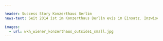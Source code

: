 ```yaml
---

header: Success Story Konzerthaus Berlim
news-text: Seit 2014 ist im Konzerthaus Berlin evis im Einsatz. Inzwischen arbeiten 60 Mitarbeiterinnen und Mitarbeiter im System – Zeit für ein Gespräch mit der Projektleiterin Anna Saß über die damaligen Überlegungen, die Einführungsphase und die bisherigen Erfahrungen.

images:
  - url: wkh_wiener_konzerthaus_outside1_small.jpg
---
```

